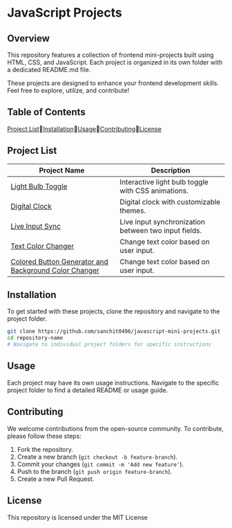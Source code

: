 # JavaScript Projects

## Overview

This repository features a collection of frontend mini-projects built using HTML, CSS, and JavaScript. Each project is organized in its own folder with a dedicated README.md file.

These projects are designed to enhance your frontend development skills. Feel free to explore, utilize, and contribute!

## Table of Contents

[Project List](#project-list)🔸[Installation](#installation)🔸[Usage](#usage)🔸[Contributing](#contributing)🔸[License](#license)

## Project List

| Project Name                                                                                                                           | Description                                          |
| -------------------------------------------------------------------------------------------------------------------------------------- | ---------------------------------------------------- |
| [Light Bulb Toggle](./Light%20Bulb%20Toggle/README.md)                                                                                 | Interactive light bulb toggle with CSS animations.   |
| [Digital Clock](./Digital%20Clock/README.md)                                                                                           | Digital clock with customizable themes.              |
| [Live Input Sync](./Live%20Input%20Sync/README.md)                                                                                     | Live input synchronization between two input fields. |
| [Text Color Changer](./Text%20Color%20Changer/README.md)                                                                               | Change text color based on user input.               |
| [Colored Button Generator and Background Color Changer](./Colored%20Button%20Generator%20and%20Background%20color%20changer/README.md) | Change text color based on user input.               |

## Installation

To get started with these projects, clone the repository and navigate to the project folder.

```bash
git clone https://github.com/sanchit0496/javascript-mini-projects.git
cd repository-name
# Navigate to individual project folders for specific instructions
```

## Usage

Each project may have its own usage instructions. Navigate to the specific project folder to find a detailed README or usage guide.

## Contributing

We welcome contributions from the open-source community. To contribute, please follow these steps:

1. Fork the repository.
2. Create a new branch (`git checkout -b feature-branch`).
3. Commit your changes (`git commit -m 'Add new feature'`).
4. Push to the branch (`git push origin feature-branch`).
5. Create a new Pull Request.

## License

This repository is licensed under the MIT License

